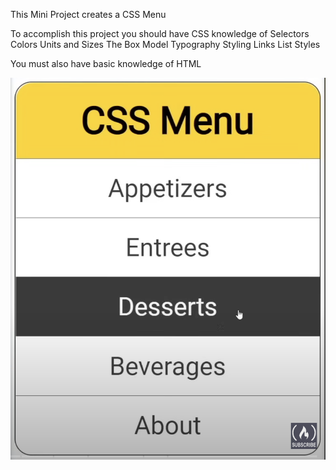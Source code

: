 This Mini Project creates a CSS Menu

To accomplish this project you should have CSS knowledge of
Selectors
Colors
Units and Sizes
The Box Model
Typography
Styling Links
List Styles

You must also have basic knowledge of HTML

![project output](img/output.png)